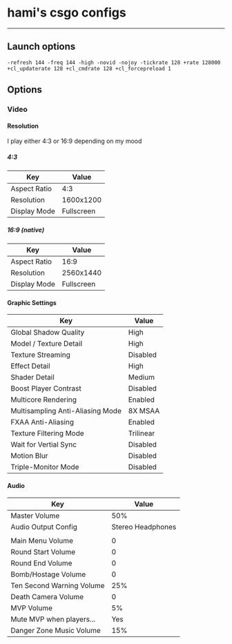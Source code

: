 # hami's csgo configs

---

## Launch options
```
-refresh 144 -freq 144 -high -novid -nojoy -tickrate 128 +rate 128000 +cl_updaterate 128 +cl_cmdrate 128 +cl_forcepreload 1
```

## Options

### Video

#### Resolution
I play either 4:3 or 16:9 depending on my mood

##### 4:3
| Key           | Value       |
|---------------|-------------|
| Aspect Ratio  | 4:3         |
| Resolution    | 1600x1200   |
| Display Mode  | Fullscreen  |

##### 16:9 (native)
| Key           | Value       |
|---------------|-------------|
| Aspect Ratio  | 16:9        |
| Resolution    | 2560x1440   |
| Display Mode  | Fullscreen  |

#### Graphic Settings
| Key                               | Value      |
|-----------------------------------|------------|
| Global Shadow Quality             | High       |
| Model / Texture Detail            | High       |
| Texture Streaming                 | Disabled   |
| Effect Detail                     | High       |
| Shader Detail                     | Medium     |
| Boost Player Contrast             | Disabled   |
| Multicore Rendering               | Enabled    |
| Multisampling Anti-Aliasing Mode  | 8X MSAA    |
| FXAA Anti-Aliasing                | Enabled    |
| Texture Filtering Mode            | Trilinear  |
| Wait for Vertial Sync             | Disabled   |
| Motion Blur                       | Disabled   |
| Triple-Monitor Mode               | Disabled   |

#### Audio
| Key                       | Value              |
|---------------------------|--------------------|
| Master Volume             | 50%                |
| Audio Output Config       | Stereo Headphones  |
|                           |                    |
| Main Menu Volume          | 0                  |
| Round Start Volume        | 0                  |
| Round End Volume          | 0                  |
| Bomb/Hostage Volume       | 0                  |
| Ten Second Warning Volume | 25%                |
| Death Camera Volume       | 0                  |
| MVP Volume                | 5%                 |
| Mute MVP when players...  | Yes                |
| Danger Zone Music Volume  | 15%                |
